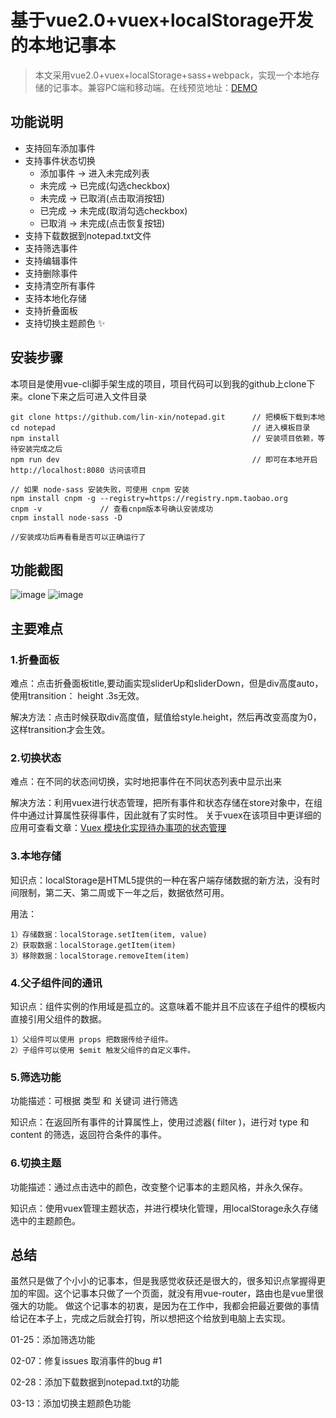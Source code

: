 # 基于vue2.0+vuex+localStorage开发的本地记事本

> 本文采用vue2.0+vuex+localStorage+sass+webpack，实现一个本地存储的记事本。兼容PC端和移动端。在线预览地址：[DEMO](http://test.omwteam.com/)

## 功能说明

- 支持回车添加事件
- 支持事件状态切换
	- 添加事件 -> 进入未完成列表
	- 未完成 -> 已完成(勾选checkbox)
	- 未完成 -> 已取消(点击取消按钮)
	- 已完成 -> 未完成(取消勾选checkbox)
	- 已取消 -> 未完成(点击恢复按钮)
- 支持下载数据到notepad.txt文件
- 支持筛选事件
- 支持编辑事件
- 支持删除事件
- 支持清空所有事件
- 支持本地化存储
- 支持折叠面板
- 支持切换主题颜色 :sparkles:

## 安装步骤
本项目是使用vue-cli脚手架生成的项目，项目代码可以到我的github上clone下来。clone下来之后可进入文件目录

	git clone https://github.com/lin-xin/notepad.git      // 把模板下载到本地
	cd notepad                                            // 进入模板目录
	npm install                                           // 安装项目依赖，等待安装完成之后
	npm run dev											  // 即可在本地开启 http://localhost:8080 访问该项目

	// 如果 node-sass 安装失败，可使用 cnpm 安装
	npm install cnpm -g --registry=https://registry.npm.taobao.org
	cnpm -v 			// 查看cnpm版本号确认安装成功
	cnpm install node-sass -D
	
	//安装成功后再看看是否可以正确运行了

## 功能截图

![image](https://raw.githubusercontent.com/lin-xin/notepad/master/screenshots/3.gif)
![image](https://raw.githubusercontent.com/lin-xin/notepad/master/screenshots/2.gif)

## 主要难点

### 1.折叠面板

难点：点击折叠面板title,要动画实现sliderUp和sliderDown，但是div高度auto，使用transition： height .3s无效。

解决方法：点击时候获取div高度值，赋值给style.height，然后再改变高度为0，这样transition才会生效。

### 2.切换状态

难点：在不同的状态间切换，实时地把事件在不同状态列表中显示出来

解决方法：利用vuex进行状态管理，把所有事件和状态存储在store对象中，在组件中通过计算属性获得事件，因此就有了实时性。
关于vuex在该项目中更详细的应用可查看文章：[Vuex 模块化实现待办事项的状态管理](https://github.com/lin-xin/blog/issues/5)

### 3.本地存储

知识点：localStorage是HTML5提供的一种在客户端存储数据的新方法，没有时间限制，第二天、第二周或下一年之后，数据依然可用。

用法：

	1）存储数据：localStorage.setItem(item, value)
	2）获取数据：localStorage.getItem(item)
	3）移除数据：localStorage.removeItem(item)


### 4.父子组件间的通讯
	
知识点：组件实例的作用域是孤立的。这意味着不能并且不应该在子组件的模板内直接引用父组件的数据。

	1）父组件可以使用 props 把数据传给子组件。
	2）子组件可以使用 $emit 触发父组件的自定义事件。


### 5.筛选功能

功能描述：可根据 类型 和 关键词 进行筛选

知识点：在返回所有事件的计算属性上，使用过滤器( filter )，进行对 type 和 content 的筛选，返回符合条件的事件。

### 6.切换主题

功能描述：通过点击选中的颜色，改变整个记事本的主题风格，并永久保存。

知识点：使用vuex管理主题状态，并进行模块化管理，用localStorage永久存储选中的主题颜色。

## 总结 ##

虽然只是做了个小小的记事本，但是我感觉收获还是很大的，很多知识点掌握得更加的牢固。这个记事本只做了一个页面，就没有用vue-router，路由也是vue里很强大的功能。
做这个记事本的初衷，是因为在工作中，我都会把最近要做的事情给记在本子上，完成之后就会打钩，所以想把这个给放到电脑上去实现。

01-25：添加筛选功能

02-07：修复issues 取消事件的bug #1

02-28：添加下载数据到notepad.txt的功能

03-13：添加切换主题颜色功能